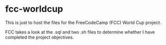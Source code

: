 # fcc-worldcup
This is just to host the files for the FreeCodeCamp (FCC) World Cup project. 

FCC takes a look at the .sql and two .sh files to determine whether I have completed the project objectives.